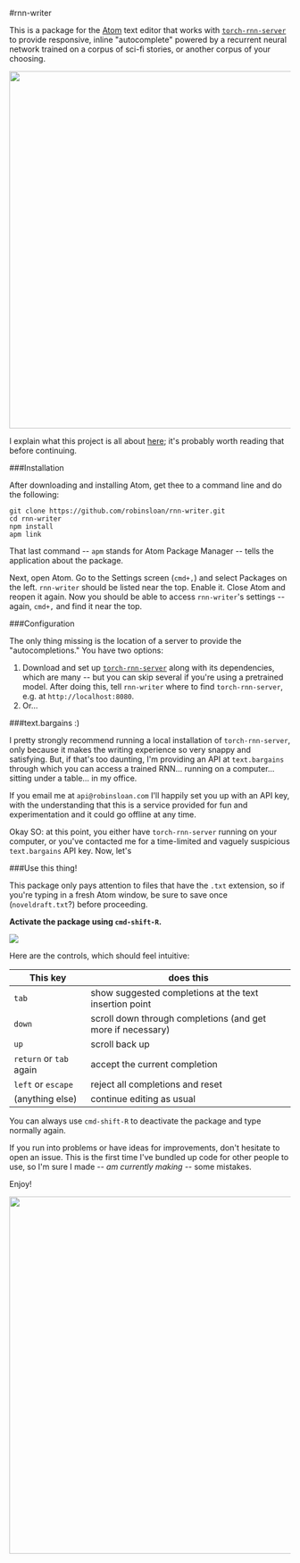 #rnn-writer

This is a package for the [Atom](https://atom.io/) text editor that works with [`torch-rnn-server`](https://github.com/robinsloan/torch-rnn-server) to provide responsive, inline "autocomplete" powered by a recurrent neural network trained on a corpus of sci-fi stories, or another corpus of your choosing.

<img src="img/rnn-example-1.gif" width="640" />

I explain what this project is all about [here](https://www.robinsloan.com/note/writing-with-the-machine); it's probably worth reading that before continuing.

###Installation

After downloading and installing Atom, get thee to a command line and do the following:

```
git clone https://github.com/robinsloan/rnn-writer.git
cd rnn-writer
npm install
apm link
```

That last command -- `apm` stands for Atom Package Manager -- tells the application about the package.

Next, open Atom. Go to the Settings screen (`cmd+,`) and select Packages on the left. `rnn-writer` should be listed near the top. Enable it. Close Atom and reopen it again. Now you should be able to access `rnn-writer`'s settings -- again, `cmd+,` and find it near the top.

###Configuration

The only thing missing is the location of a server to provide the "autocompletions." You have two options:

1. Download and set up [`torch-rnn-server`](https://github.com/robinsloan/torch-rnn-server) along with its dependencies, which are many -- but you can skip several if you're using a pretrained model. After doing this, tell `rnn-writer` where to find `torch-rnn-server`, e.g. at `http://localhost:8080`.
2. Or...

###text.bargains :)

I pretty strongly recommend running a local installation of `torch-rnn-server`, only because it makes the writing experience so very snappy and satisfying. But, if that's too daunting, I'm providing an API at `text.bargains` through which you can access a trained RNN... running on a computer... sitting under a table... in my office.

If you email me at `api@robinsloan.com` I'll happily set you up with an API key, with the understanding that this is a service provided for fun and experimentation and it could go offline at any time.

Okay SO: at this point, you either have `torch-rnn-server` running on your computer, or you've contacted me for a time-limited and vaguely suspicious `text.bargains` API key. Now, let's

###Use this thing!

This package only pays attention to files that have the `.txt` extension, so if you're typing in a fresh Atom window, be sure to save once (`noveldraft.txt`?) before proceeding.

**Activate the package using `cmd-shift-R`.**

<img src="img/rnn-success.png" />

Here are the controls, which should feel intuitive:

| This key| does this
|---------|---------
|`tab`    | show suggested completions at the text insertion point
|`down` | scroll down through completions (and get more if necessary)
|`up` | scroll back up
|`return` or `tab` again | accept the current completion
|`left` or `escape` | reject all completions and reset
|(anything else) | continue editing as usual

You can always use `cmd-shift-R` to deactivate the package and type normally again.

If you run into problems or have ideas for improvements, don't hesitate to open an issue. This is the first time I've bundled up code for other people to use, so I'm sure I made -- _am currently making_ -- some mistakes.

Enjoy!

<img src="img/rnn-example-weird.gif" width="640" />
